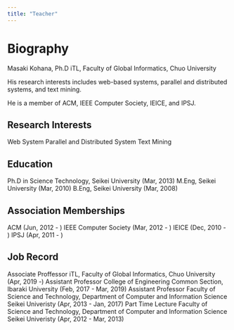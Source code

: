 ```yaml
---
title: "Teacher"
---
```


# Biography 
Masaki Kohana, Ph.D
iTL, Faculty of Global Informatics, Chuo University

His research interests includes web-based systems, parallel and distributed systems, and text mining.

He is a member of ACM, IEEE Computer Society, IEICE, and IPSJ.

## Research Interests 
Web System
Parallel and Distributed System
Text Mining
## Education 
Ph.D in Science Technology, Seikei University (Mar, 2013)
M.Eng, Seikei University (Mar, 2010)
B.Eng, Seikei University (Mar, 2008)
## Association Memberships 
ACM (Jun, 2012 - )
IEEE Computer Society (Mar, 2012 - )
IEICE (Dec, 2010 - )
IPSJ (Apr, 2011 - )
## Job Record 
Associate Proffessor iTL, Faculty of Global Informatics, Chuo University (Apr, 2019 -)
Assistant Professor
College of Engineering Common Section, Ibaraki University (Feb, 2017 - Mar, 2019)
Assistant Professor
Faculty of Science and Technology, Department of Computer and Information Science
Seikei Univeristy (Apr, 2013 - Jan, 2017)
Part Time Lecture
Faculty of Science and Technology, Department of Computer and Information Science
Seikei Univeristy (Apr, 2012 - Mar, 2013)
